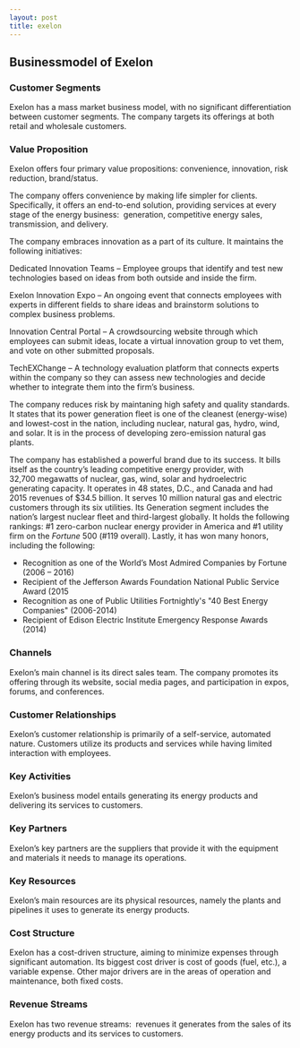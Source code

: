 ```yaml
---
layout: post
title: exelon
---
```


Businessmodel of Exelon
------------------------

### Customer Segments

Exelon has a mass market business model, with no significant differentiation between customer segments. The company targets its offerings at both retail and wholesale customers.

### Value Proposition

Exelon offers four primary value propositions: convenience, innovation, risk reduction, brand/status.

The company offers convenience by making life simpler for clients. Specifically, it offers an end-to-end solution, providing services at every stage of the energy business:  generation, competitive energy sales, transmission, and delivery.

The company embraces innovation as a part of its culture. It maintains the following initiatives:

Dedicated Innovation Teams – Employee groups that identify and test new technologies based on ideas from both outside and inside the firm.

Exelon Innovation Expo – An ongoing event that connects employees with experts in different fields to share ideas and brainstorm solutions to complex business problems.

Innovation Central Portal – A crowdsourcing website through which employees can submit ideas, locate a virtual innovation group to vet them, and vote on other submitted proposals.

TechEXChange – A technology evaluation platform that connects experts within the company so they can assess new technologies and decide whether to integrate them into the firm’s business.

The company reduces risk by maintaning high safety and quality standards. It states that its power generation fleet is one of the cleanest (energy-wise) and lowest-cost in the nation, including nuclear, natural gas, hydro, wind, and solar. It is in the process of developing zero-emission natural gas plants.

The company has established a powerful brand due to its success. It bills itself as the country’s leading competitive energy provider, with 32,700 megawatts of nuclear, gas, wind, solar and hydroelectric generating capacity. It operates in 48 states, D.C., and Canada and had 2015 revenues of $34.5 billion. It serves 10 million natural gas and electric customers through its six utilities. Its Generation segment includes the nation’s largest nuclear fleet and third-largest globally. It holds the following rankings: #1 zero-carbon nuclear energy provider in America and #1 utility firm on the *Fortune* 500 (#119 overall). Lastly, it has won many honors, including the following:

 * Recognition as one of the World’s Most Admired Companies by Fortune (2006 – 2016)
* Recipient of the Jefferson Awards Foundation National Public Service Award (2015
* Recognition as one of Public Utilities Fortnightly's "40 Best Energy Companies" (2006-2014)
* Recipient of Edison Electric Institute Emergency Response Awards (2014)
 ### Channels

Exelon’s main channel is its direct sales team. The company promotes its offering through its website, social media pages, and participation in expos, forums, and conferences.

### Customer Relationships

Exelon’s customer relationship is primarily of a self-service, automated nature. Customers utilize its products and services while having limited interaction with employees.

### Key Activities

Exelon’s business model entails generating its energy products and delivering its services to customers.

### Key Partners

Exelon’s key partners are the suppliers that provide it with the equipment and materials it needs to manage its operations.

### Key Resources

Exelon’s main resources are its physical resources, namely the plants and pipelines it uses to generate its energy products.

### Cost Structure

Exelon has a cost-driven structure, aiming to minimize expenses through significant automation. Its biggest cost driver is cost of goods (fuel, etc.), a variable expense. Other major drivers are in the areas of operation and maintenance, both fixed costs.

### Revenue Streams

Exelon has two revenue streams:  revenues it generates from the sales of its energy products and its services to customers.

